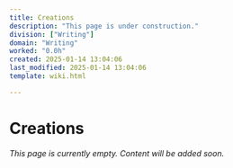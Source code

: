 ```yaml
---
title: Creations
description: "This page is under construction."
division: ["Writing"]
domain: "Writing"
worked: "0.0h"
created: 2025-01-14 13:04:06
last_modified: 2025-01-14 13:04:06
template: wiki.html

---
```


# Creations

*This page is currently empty. Content will be added soon.*